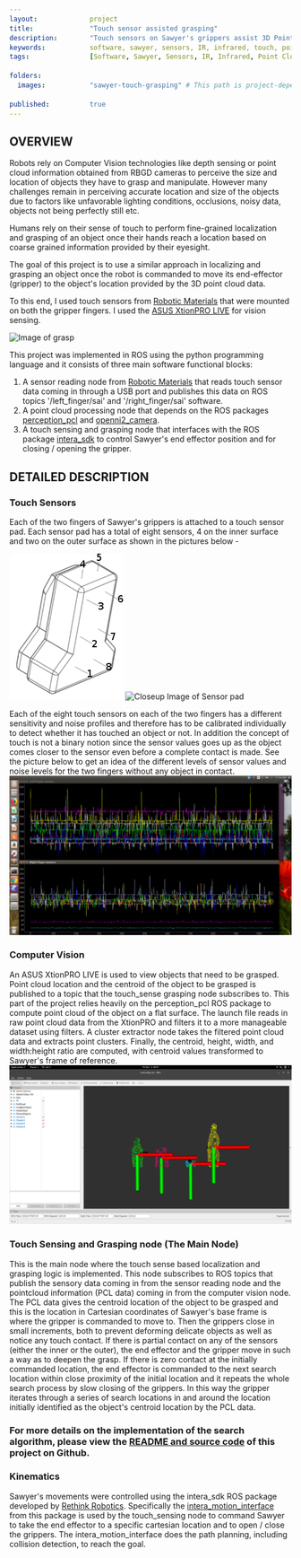 ```yaml
---
layout:             project
title:              "Touch sensor assisted grasping"
description:        "Touch sensors on Sawyer's grippers assist 3D Point Cloud data to refine localization and grasping of objects"
keywords:           software, sawyer, sensors, IR, infrared, touch, point cloud, cv, object recognition, grasping, manipulation, ros, robotics, control, hri, python
tags:               [Software, Sawyer, Sensors, IR, Infrared, Point Cloud, CV, Object recognition, Grasping, Manipulation, ROS, Robotics, Control, Voice command, HRI, Python]

folders:
  images:           "sawyer-touch-grasping" # This path is project-dependent; don't forget to change it!

published:          true
---
```


## OVERVIEW

Robots rely on Computer Vision technologies like depth sensing or point cloud information obtained from RBGD cameras to perceive the size and location of objects they have to grasp and manipulate. However many challenges remain in perceiving accurate location and size of the objects due to factors like unfavorable lighting conditions, occlusions, noisy data, objects not being perfectly still etc.

Humans rely on their sense of touch to perform fine-grained localization and grasping of an object once their hands reach a location based on coarse grained information provided by their eyesight.

The goal of this project is to use a similar approach in localizing and grasping an object once the robot is commanded to move its end-effector (gripper) to the object's location provided by the 3D point cloud data.

To this end, I used touch sensors from [Robotic Materials](http://roboticmaterials.com/rm/product/smart-gripper-pads-for-robotiq/) that were mounted on both the gripper fingers. I used the [ASUS XtionPRO LIVE](https://www.asus.com/us/3D-Sensor/Xtion_PRO_LIVE/) for vision sensing.

![Image of grasp](assets/images/projects/sawyer-touch-grasping/gripped.png)

This project was implemented in ROS using the python programming language and it consists of three main software functional blocks:
1. A sensor reading node from [Robotic Materials](https://github.com/RoboticMaterials/finger-sensors-ros) that reads touch sensor data coming in through a USB port and publishes this data on ROS topics '/left_finger/sai' and '/right_finger/sai' software.
2. A point cloud processing node that depends on the ROS packages [perception_pcl](https://github.com/ros-perception/perception_pcl) and [openni2_camera](https://github.com/ros-drivers/openni2_camera).
3. A touch sensing and grasping node that interfaces with the ROS package [intera_sdk](https://github.com/RethinkRobotics/intera_sdk/) to control Sawyer's end effector position and for closing / opening the gripper.


## DETAILED DESCRIPTION

### Touch Sensors
Each of the two fingers of Sawyer's grippers is attached to a touch sensor pad. Each sensor pad has a total of eight sensors, 4 on the inner surface and two on the outer surface as shown in the pictures below -

![RM Image of Sensor pad](assets/images/projects/sawyer-touch-grasping/robotiq_drawing_sensor_num.png)
![Closeup Image of Sensor pad](assets/images/projects/sawyer-touch-grasping/finger_closeup.png)

Each of the eight touch sensors on each of the two fingers has a different sensitivity and noise profiles and therefore has to be calibrated individually to detect whether it has touched an object or not. In addition the concept of touch is not a binary notion since the sensor values goes up as the object comes closer to the sensor even before a complete contact is made.
See the picture below to get an idea of the different levels of sensor values and noise levels for the two fingers without any object in contact.
![Image of sensor noise](assets/images/projects/sawyer-touch-grasping/Sensor-graphics.png)

### Computer Vision
An ASUS XtionPRO LIVE is used to view objects that need to be grasped. Point cloud location and the centroid of the object to be grasped is published to a topic that the touch_sense grasping node subscribes to. This part of the project relies heavily on the perception_pcl ROS package to compute point cloud of the object on a flat surface. The launch file reads in raw point cloud data from the XtionPRO and filters it to a more manageable dataset using filters. A cluster extractor node takes the filtered point cloud data and extracts point clusters. Finally, the centroid, height, width, and width:height ratio are computed, with centroid values transformed to Sawyer's frame of reference.
![Image of pcl](assets/images/projects/sawyer-touch-grasping/point_clouds.png)

### Touch Sensing and Grasping node (The Main Node)
This is the main node where the touch sense based localization and grasping logic is implemented.
This node subscribes to ROS topics that publish the sensory data coming in from the sensor reading node and the pointcloud information (PCL data) coming in from the computer vision node.
The PCL data gives the centroid location of the object to be grasped and this is the location in Cartesian coordinates of Sawyer's base frame is where the gripper is commanded to move to. Then the grippers close in small increments, both to prevent deforming delicate objects as well as notice any touch contact. If there is partial contact on any of the sensors (either the inner or the outer), the end effector and the gripper move in such a way as to deepen the grasp. If there is zero contact at the initially commanded location, the end effector is commanded to the next search location within close proximity of the initial location and it repeats the whole search process by slow closing of the grippers. In this way the gripper iterates through a series of search locations in and around the location initially identified as the object's centroid location by the PCL data.
### For more details on the implementation of the search algorithm, please view the [README and source code](https://github.com/srikanth-kilaru/winter_proj) of this project on Github.


### Kinematics
Sawyer's movements were controlled using the intera_sdk ROS package developed by [Rethink Robotics](http://sdk.rethinkrobotics.com/intera/Main_Page). Specifically the [intera_motion_interface](http://sdk.rethinkrobotics.com/intera/Robot_Interface) from this package is used by the touch_sensing node to command Sawyer to take the end effector to a specific cartesian location and to open / close the grippers. The intera_motion_interface does the path planning, including collision detection, to reach the goal.


